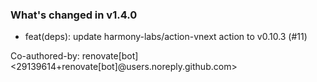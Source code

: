 ### What's changed in v1.4.0

* feat(deps): update harmony-labs/action-vnext action to v0.10.3 (#11)

Co-authored-by: renovate[bot] <29139614+renovate[bot]@users.noreply.github.com>
